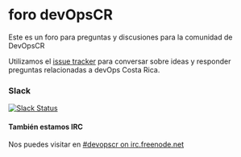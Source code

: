 # foro devOpsCR
Este es un foro para preguntas y discusiones para la comunidad de DevOpsCR 

Utilizamos el [issue tracker](https://github.com/devOpsCR/foro/issues) para conversar sobre ideas y responder preguntas relacionadas a devOps Costa Rica.

### Slack
[![Slack Status](http://slack.devopscr.co/badge.svg)](http://slack.devopscr.co)


#### También estamos IRC
Nos puedes visitar en [#devopscr on irc.freenode.net](http://webchat.freenode.net/?channels=devopscr)
